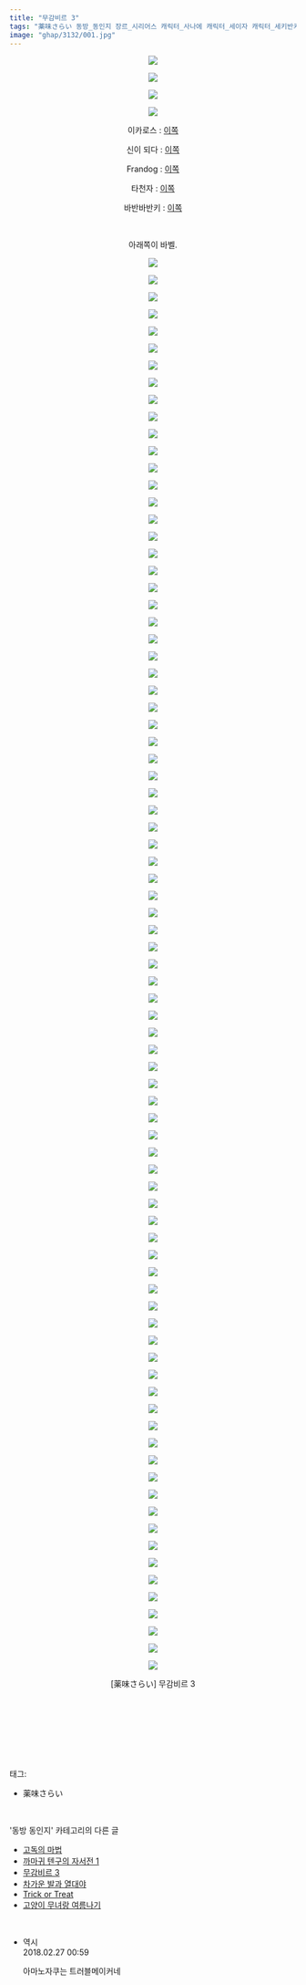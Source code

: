 ```yaml
---
title: "무감비르 3"
tags: "薬味さらい 동방_동인지 장르_시리어스 캐릭터_사나에 캐릭터_세이자 캐릭터_세키반키 캐릭터_스와코 캐릭터_오린 캐릭터_우츠호 캐릭터_카나코 캐릭터_텐시 캐릭터_플랑"
image: "ghap/3132/001.jpg"
---
```

<div class="article">
<p style="text-align: center; clear: none; float: none;"><img src="{{ site.nasurl }}/ghap/3132/001.jpg"/></p>
<p style="text-align: center; clear: none; float: none;"><img src="{{ site.nasurl }}/ghap/3132/002.jpg"/></p>
<p style="text-align: center; clear: none; float: none;"><img src="{{ site.nasurl }}/ghap/3132/003.jpg"/></p>
<p style="text-align: center; clear: none; float: none;"><img src="{{ site.nasurl }}/ghap/3132/004.jpg"/></p>
<p style="text-align: center; clear: none; float: none;">이카로스 : <a class="tx-link" href="http://ghaptouhou.tistory.com/1059" target="_blank">이쪽</a></p>
<p style="text-align: center; clear: none; float: none;">신이 되다 : <a class="tx-link" href="http://ghaptouhou.tistory.com/128" target="_blank">이쪽</a></p>
<p style="text-align: center; clear: none; float: none;">Frandog : <a class="tx-link" href="http://ghaptouhou.tistory.com/763" target="_blank">이쪽</a></p>
<p style="text-align: center; clear: none; float: none;">타천자 : <a class="tx-link" href="http://ghaptouhou.tistory.com/825" target="_blank">이쪽</a></p>
<p style="text-align: center; clear: none; float: none;">바반바반키 : <a class="tx-link" href="http://ghaptouhou.tistory.com/1300" target="_blank">이쪽</a></p>
<p style="text-align: center; clear: none; float: none;"><br/></p>
<p style="text-align: center; clear: none; float: none;">아래쪽이 바벨.</p>
<p style="text-align: center; clear: none; float: none;"><img src="{{ site.nasurl }}/ghap/3132/005.jpg"/></p>
<p style="text-align: center; clear: none; float: none;"><img src="{{ site.nasurl }}/ghap/3132/006.jpg"/></p>
<p style="text-align: center; clear: none; float: none;"><img src="{{ site.nasurl }}/ghap/3132/007.jpg"/></p>
<p style="text-align: center; clear: none; float: none;"><img src="{{ site.nasurl }}/ghap/3132/008.jpg"/></p>
<p style="text-align: center; clear: none; float: none;"><img src="{{ site.nasurl }}/ghap/3132/009.jpg"/></p>
<p style="text-align: center; clear: none; float: none;"><img src="{{ site.nasurl }}/ghap/3132/010.jpg"/></p>
<p style="text-align: center; clear: none; float: none;"><img src="{{ site.nasurl }}/ghap/3132/011.jpg"/></p>
<p style="text-align: center; clear: none; float: none;"><img src="{{ site.nasurl }}/ghap/3132/012.jpg"/></p>
<p style="text-align: center; clear: none; float: none;"><img src="{{ site.nasurl }}/ghap/3132/013.jpg"/></p>
<p style="text-align: center; clear: none; float: none;"><img src="{{ site.nasurl }}/ghap/3132/014.jpg"/></p>
<p style="text-align: center; clear: none; float: none;"><img src="{{ site.nasurl }}/ghap/3132/015.jpg"/></p>
<p style="text-align: center; clear: none; float: none;"><img src="{{ site.nasurl }}/ghap/3132/016.jpg"/></p>
<p style="text-align: center; clear: none; float: none;"><img src="{{ site.nasurl }}/ghap/3132/017.jpg"/></p>
<p style="text-align: center; clear: none; float: none;"><img src="{{ site.nasurl }}/ghap/3132/018.jpg"/></p>
<p style="text-align: center; clear: none; float: none;"><img src="{{ site.nasurl }}/ghap/3132/019.jpg"/></p>
<p style="text-align: center; clear: none; float: none;"><img src="{{ site.nasurl }}/ghap/3132/020.jpg"/></p>
<p style="text-align: center; clear: none; float: none;"><img src="{{ site.nasurl }}/ghap/3132/021.jpg"/></p>
<p style="text-align: center; clear: none; float: none;"><img src="{{ site.nasurl }}/ghap/3132/022.jpg"/></p>
<p style="text-align: center; clear: none; float: none;"><img src="{{ site.nasurl }}/ghap/3132/023.jpg"/></p>
<p style="text-align: center; clear: none; float: none;"><img src="{{ site.nasurl }}/ghap/3132/024.jpg"/></p>
<p style="text-align: center; clear: none; float: none;"><img src="{{ site.nasurl }}/ghap/3132/025.jpg"/></p>
<p style="text-align: center; clear: none; float: none;"><img src="{{ site.nasurl }}/ghap/3132/026.jpg"/></p>
<p style="text-align: center; clear: none; float: none;"><img src="{{ site.nasurl }}/ghap/3132/027.jpg"/></p>
<p style="text-align: center; clear: none; float: none;"><img src="{{ site.nasurl }}/ghap/3132/028.jpg"/></p>
<p style="text-align: center; clear: none; float: none;"><img src="{{ site.nasurl }}/ghap/3132/029.jpg"/></p>
<p style="text-align: center; clear: none; float: none;"><img src="{{ site.nasurl }}/ghap/3132/030.jpg"/></p>
<p style="text-align: center; clear: none; float: none;"><img src="{{ site.nasurl }}/ghap/3132/031.jpg"/></p>
<p style="text-align: center; clear: none; float: none;"><img src="{{ site.nasurl }}/ghap/3132/032.jpg"/></p>
<p style="text-align: center; clear: none; float: none;"><img src="{{ site.nasurl }}/ghap/3132/033.jpg"/></p>
<p style="text-align: center; clear: none; float: none;"><img src="{{ site.nasurl }}/ghap/3132/034.jpg"/></p>
<p style="text-align: center; clear: none; float: none;"><img src="{{ site.nasurl }}/ghap/3132/035.jpg"/></p>
<p style="text-align: center; clear: none; float: none;"><img src="{{ site.nasurl }}/ghap/3132/036.jpg"/></p>
<p style="text-align: center; clear: none; float: none;"><img src="{{ site.nasurl }}/ghap/3132/037.jpg"/></p>
<p style="text-align: center; clear: none; float: none;"><img src="{{ site.nasurl }}/ghap/3132/038.jpg"/></p>
<p style="text-align: center; clear: none; float: none;"><img src="{{ site.nasurl }}/ghap/3132/039.jpg"/></p>
<p style="text-align: center; clear: none; float: none;"><img src="{{ site.nasurl }}/ghap/3132/040.jpg"/></p>
<p style="text-align: center; clear: none; float: none;"><img src="{{ site.nasurl }}/ghap/3132/041.jpg"/></p>
<p style="text-align: center; clear: none; float: none;"><img src="{{ site.nasurl }}/ghap/3132/042.jpg"/></p>
<p style="text-align: center; clear: none; float: none;"><img src="{{ site.nasurl }}/ghap/3132/043.jpg"/></p>
<p style="text-align: center; clear: none; float: none;"><img src="{{ site.nasurl }}/ghap/3132/044.jpg"/></p>
<p style="text-align: center; clear: none; float: none;"><img src="{{ site.nasurl }}/ghap/3132/045.jpg"/></p>
<p style="text-align: center; clear: none; float: none;"><img src="{{ site.nasurl }}/ghap/3132/046.jpg"/></p>
<p style="text-align: center; clear: none; float: none;"><img src="{{ site.nasurl }}/ghap/3132/047.jpg"/></p>
<p style="text-align: center; clear: none; float: none;"><img src="{{ site.nasurl }}/ghap/3132/048.jpg"/></p>
<p style="text-align: center; clear: none; float: none;"><img src="{{ site.nasurl }}/ghap/3132/049.jpg"/></p>
<p style="text-align: center; clear: none; float: none;"><img src="{{ site.nasurl }}/ghap/3132/050.jpg"/></p>
<p style="text-align: center; clear: none; float: none;"><img src="{{ site.nasurl }}/ghap/3132/051.jpg"/></p>
<p style="text-align: center; clear: none; float: none;"><img src="{{ site.nasurl }}/ghap/3132/052.jpg"/></p>
<p style="text-align: center; clear: none; float: none;"><img src="{{ site.nasurl }}/ghap/3132/053.jpg"/></p>
<p style="text-align: center; clear: none; float: none;"><img src="{{ site.nasurl }}/ghap/3132/054.jpg"/></p>
<p style="text-align: center; clear: none; float: none;"><img src="{{ site.nasurl }}/ghap/3132/055.jpg"/></p>
<p style="text-align: center; clear: none; float: none;"><img src="{{ site.nasurl }}/ghap/3132/056.jpg"/></p>
<p style="text-align: center; clear: none; float: none;"><img src="{{ site.nasurl }}/ghap/3132/057.jpg"/></p>
<p style="text-align: center; clear: none; float: none;"><img src="{{ site.nasurl }}/ghap/3132/058.jpg"/></p>
<p style="text-align: center; clear: none; float: none;"><img src="{{ site.nasurl }}/ghap/3132/059.jpg"/></p>
<p style="text-align: center; clear: none; float: none;"><img src="{{ site.nasurl }}/ghap/3132/060.jpg"/></p>
<p style="text-align: center; clear: none; float: none;"><img src="{{ site.nasurl }}/ghap/3132/061.jpg"/></p>
<p style="text-align: center; clear: none; float: none;"><img src="{{ site.nasurl }}/ghap/3132/062.jpg"/></p>
<p style="text-align: center; clear: none; float: none;"><img src="{{ site.nasurl }}/ghap/3132/063.jpg"/></p>
<p style="text-align: center; clear: none; float: none;"><img src="{{ site.nasurl }}/ghap/3132/064.jpg"/></p>
<p style="text-align: center; clear: none; float: none;"><img src="{{ site.nasurl }}/ghap/3132/065.jpg"/></p>
<p style="text-align: center; clear: none; float: none;"><img src="{{ site.nasurl }}/ghap/3132/066.jpg"/></p>
<p style="text-align: center; clear: none; float: none;"><img src="{{ site.nasurl }}/ghap/3132/067.jpg"/></p>
<p style="text-align: center; clear: none; float: none;"><img src="{{ site.nasurl }}/ghap/3132/068.jpg"/></p>
<p style="text-align: center; clear: none; float: none;"><img src="{{ site.nasurl }}/ghap/3132/069.jpg"/></p>
<p style="text-align: center; clear: none; float: none;"><img src="{{ site.nasurl }}/ghap/3132/070.jpg"/></p>
<p style="text-align: center; clear: none; float: none;"><img src="{{ site.nasurl }}/ghap/3132/071.jpg"/></p>
<p style="text-align: center; clear: none; float: none;"><img src="{{ site.nasurl }}/ghap/3132/072.jpg"/></p>
<p style="text-align: center; clear: none; float: none;"><img src="{{ site.nasurl }}/ghap/3132/073.jpg"/></p>
<p style="text-align: center; clear: none; float: none;"><img src="{{ site.nasurl }}/ghap/3132/074.jpg"/></p>
<p style="text-align: center; clear: none; float: none;"><img src="{{ site.nasurl }}/ghap/3132/075.jpg"/></p>
<p style="text-align: center; clear: none; float: none;"><img src="{{ site.nasurl }}/ghap/3132/076.jpg"/></p>
<p style="text-align: center; clear: none; float: none;"><img src="{{ site.nasurl }}/ghap/3132/077.jpg"/></p>
<p style="text-align: center; clear: none; float: none;"><img src="{{ site.nasurl }}/ghap/3132/078.jpg"/></p>
<p style="text-align: center; clear: none; float: none;"><img src="{{ site.nasurl }}/ghap/3132/079.jpg"/></p>
<p style="text-align: center; clear: none; float: none;"><img src="{{ site.nasurl }}/ghap/3132/080.jpg"/></p>
<p style="text-align: center; clear: none; float: none;"><img src="{{ site.nasurl }}/ghap/3132/081.jpg"/></p>
<p style="text-align: center; clear: none; float: none;"><img src="{{ site.nasurl }}/ghap/3132/082.jpg"/></p>
<p style="text-align: center; clear: none; float: none;"><img src="{{ site.nasurl }}/ghap/3132/083.jpg"/></p>
<p style="text-align: center; clear: none; float: none;"><img src="{{ site.nasurl }}/ghap/3132/084.jpg"/></p>
<p style="text-align: center; clear: none; float: none;"><img src="{{ site.nasurl }}/ghap/3132/085.jpg"/></p>
<p style="text-align: center; clear: none; float: none;"><img src="{{ site.nasurl }}/ghap/3132/086.jpg"/></p>
<p style="text-align: center; clear: none; float: none;"><img src="{{ site.nasurl }}/ghap/3132/087.jpg"/></p>
<p style="text-align: center; clear: none; float: none;">[薬味さらい] 무감비르 3</p>
<p style="text-align: center; clear: none; float: none;"><br/></p>
<p style="text-align: center; clear: none; float: none;"><br/></p>
<p><br/></p>
</div><br/>
<div class="tagTrail">
<p>태그: </p>
<ul>
<li>薬味さらい</li>
</ul>
</div><br/>
<div class="another">
<p>'동방 동인지' 카테고리의 다른 글</p>
<ul>
<li><a href="/2017-02-03-ghap_3134">고독의 마법</a></li>
<li><a href="/2017-02-03-ghap_3133">까마귀 텐구의 자서전 1</a></li>
<li><a href="/2017-02-03-ghap_3132">무감비르 3</a></li>
<li><a href="/2017-02-03-ghap_3131">차가운 발과 열대야</a></li>
<li><a href="/2017-02-03-ghap_3130">Trick or Treat</a></li>
<li><a href="/2017-02-03-ghap_3129">고양이 무녀랑 여름나기</a></li>
</ul>
</div><br/>
<div class="cb_module cb_fluid">
<div class="cb_wrt cb_profile">
<div class="comment">
<ul>
<li class="cb_thumb_off" id="comment15207654">
<div class="cb_comment_area">
<div class="cb_info_area">
<div class="cb_section">
<span class="cb_nick_name">역시</span>
</div>
<div class="cb_section">
<span class="cb_date">2018.02.27 00:59 </span>
</div>
</div>
<div class="cb_dsc_comment">
<p class="cb_dsc">
											아마노자쿠는 트러블메이커네
										</p>
</div>
</div></li>
</ul>
</div>
</div><!-- commentList close -->
</div><br/>

